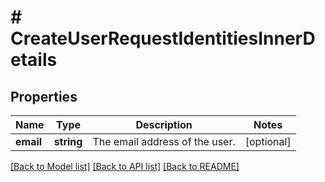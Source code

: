 # # CreateUserRequestIdentitiesInnerDetails

## Properties

Name | Type | Description | Notes
------------ | ------------- | ------------- | -------------
**email** | **string** | The email address of the user. | [optional]

[[Back to Model list]](../../README.md#models) [[Back to API list]](../../README.md#endpoints) [[Back to README]](../../README.md)
